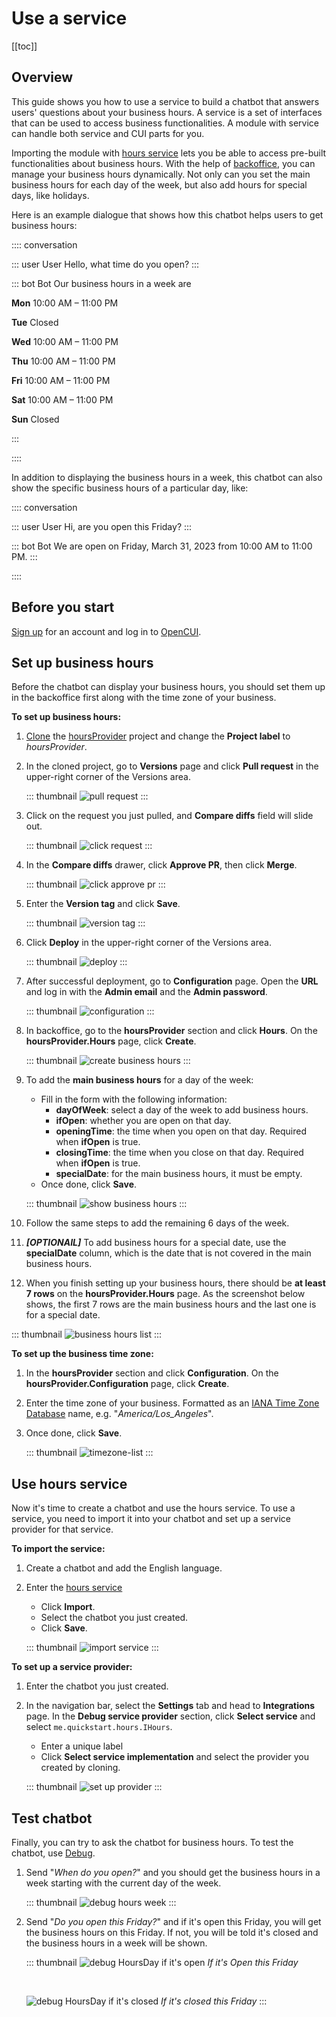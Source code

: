 # Use a service

[[toc]]

## Overview

This guide shows you how to use a service to build a chatbot that answers users' questions about your business hours. A service is a set of interfaces that can be used to access business functionalities. A module with service can handle both service and CUI parts for you.

Importing the module with [hours service](https://build.opencui.io/org/me.quickstart/agent/hours/struct/service_schema) lets you be able to access pre-built functionalities about business hours. With the help of [backoffice](../reference/providers/postgrest.md#access-backoffice), you can manage your business hours dynamically. Not only can you set the main business hours for each day of the week, but also add hours for special days, like holidays.


Here is an example dialogue that shows how this chatbot helps users to get business hours:

:::: conversation

::: user User
Hello, what time do you open?
:::

::: bot Bot
Our business hours in a week are

**Mon** 10:00 AM – 11:00 PM

**Tue** Closed

**Wed** 10:00 AM – 11:00 PM

**Thu** 10:00 AM – 11:00 PM

**Fri** 10:00 AM – 11:00 PM

**Sat** 10:00 AM – 11:00 PM

**Sun** Closed

:::

::::

In addition to displaying the business hours in a week, this chatbot can also show the specific business hours of a particular day, like:

:::: conversation

::: user User
Hi, are you open this Friday?
:::

::: bot Bot
We are open on Friday, March 31, 2023 from 10:00 AM to 11:00 PM.
:::

::::

## Before you start

[Sign up](./signingup.md#sign-up) for an account and log in to [OpenCUI](https://build.opencui.io/login).

## Set up business hours

Before the chatbot can display your business hours, you should set them up in the backoffice first along with the time zone of your business.

**To set up business hours:**

1. [Clone](../reference/platform/reusability.md#clone-1) the [hoursProvider](https://build.opencui.io/org/me.quickstart/agent/hoursProvider/struct/service_schema) project and change the **Project label** to _hoursProvider_.

2. In the cloned project, go to **Versions** page and click **Pull request** in the upper-right corner of the Versions area.

   ::: thumbnail
   ![pull request](/images/guide/use-service/pull-request.png)
   :::

3. Click on the request you just pulled, and **Compare diffs** field will slide out.

   ::: thumbnail
   ![click request](/images/guide/use-service/click-request.png)
   :::

4. In the **Compare diffs** drawer, click **Approve PR**, then click **Merge**. 

   ::: thumbnail
   ![click approve pr](/images/guide/use-service/click-approve.png)
   :::

5. Enter the **Version tag** and click **Save**.

   ::: thumbnail
   ![version tag](/images/guide/use-service/version-tag.png)
   :::

6. Click **Deploy** in the upper-right corner of the Versions area.

   ::: thumbnail
   ![deploy](/images/guide/use-service/deploy.png)
   :::

7. After successful deployment, go to **Configuration** page. Open the **URL** and log in with the **Admin email** and the **Admin password**.

   ::: thumbnail
   ![configuration](/images/guide/use-service/configuration.png)
   :::

8. In backoffice, go to the **hoursProvider** section and click **Hours**. On the **hoursProvider.Hours** page, click **Create**.

   ::: thumbnail
   ![create business hours](/images/guide/use-service/create-business-hours.png)
   :::

9. To add the **main business hours** for a day of the week:
   - Fill in the form with the following information:
      - **dayOfWeek**: select a day of the week to add business hours.
      - **ifOpen**: whether you are open on that day.
      - **openingTime**: the time when you open on that day. Required when **ifOpen** is true.
      - **closingTime**: the time when you close on that day. Required when **ifOpen** is true.
      - **specialDate**: for the main business hours, it must be empty.
   - Once done, click **Save**.

   ::: thumbnail
   ![show business hours](/images/guide/use-service/show-business-hours.png)
   :::

10. Follow the same steps to add the remaining 6 days of the week.

11. **_[OPTIONAIL]_** To add business hours for a special date, use the **specialDate** column, which is the date that is not covered in the main business hours.

12. When you finish setting up your business hours, there should be **at least 7 rows** on the **hoursProvider.Hours** page. As the screenshot below shows, the first 7 rows are the main business hours and the last one is for a special date.

   ::: thumbnail
   ![business hours list](/images/guide/use-service/business-hours-list.png)
   :::

**To set up the business time zone:**

1. In the **hoursProvider** section and click **Configuration**. On the **hoursProvider.Configuration** page, click **Create**.

2. Enter the time zone of your business. Formatted as an [IANA Time Zone Database](http://www.iana.org/time-zones) name, e.g. "_America/Los_Angeles_".

3. Once done, click **Save**.

   ::: thumbnail
   ![timezone-list](/images/guide/use-service/timezone-list.png)
   :::


## Use hours service

Now it's time to create a chatbot and use the hours service. To use a service, you need to import it into your chatbot and set up a service provider for that service.

**To import the service:**

1. Create a chatbot and add the English language.
2. Enter the [hours service](https://build.opencui.io/org/me.quickstart/agent/hours/struct/service_schema)
   - Click **Import**.
   - Select the chatbot you just created.
   - Click **Save**.

   ::: thumbnail
   ![import service](/images/guide/use-service/import-service.png)
   :::

**To set up a service provider:**
1. Enter the chatbot you just created.

2. In the navigation bar, select the **Settings** tab and head to **Integrations** page. In the **Debug service provider** section, click **Select service** and select `me.quickstart.hours.IHours`.
   - Enter a unique label
   - Click **Select service implementation** and select the provider you created by cloning.

   ::: thumbnail
   ![set up provider](/images/guide/use-service/set-up-provider.png)
   :::


## Test chatbot

Finally, you can try to ask the chatbot for business hours. To test the chatbot, use [Debug](../reference/platform/testing.md#how-to-use).

1. Send "_When do you open?_" and you should get the business hours in a week starting with the current day of the week.

   ::: thumbnail
   ![debug hours week](/images/guide/use-service/debug-hours-week.png)
   :::

2. Send "_Do you open this Friday?_" and if it's open this Friday, you will get the business hours on this Friday. If not, you will be told it's closed and the business hours in a week will be shown.

   ::: thumbnail
   ![debug HoursDay if it's open](/images/guide/use-service/debug-hours-day-open.png)
   *If it's Open this Friday*

   <br>

   ![debug HoursDay if it's closed](/images/guide/use-service/debug-hours-day-closed.png)
   *If it's closed this Friday*
   :::